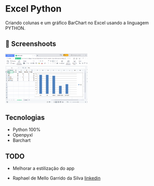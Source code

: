 # Excel Python
Criando colunas e um gráfico BarChart no Excel usando a linguagem PYTHON.

## :camera_flash: Screenshoots
<img src="/excelimg1.png" width="260">&emsp;

## Tecnologias
* Python 100%
* Openpyxl
* Barchart

## TODO
- Melhorar a estilização do app

* Raphael de Mello Garrido da Silva [linkedin](https://www.linkedin.com/in/raphaelmgs/)
